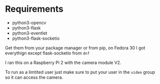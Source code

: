 Requirements
=============
- python3-opencv
- python3-flask
- python3-eventlet
- python3-flask-socketio

Get them from your package manager or from pip, on Fedora 30 I got everythign except flask-socketio from `dnf`

I ran this on a Raspberry Pi 2 with the camera module V2.

To run as a limtited user just make sure to put your user in the `video` group so it can access the camera.
